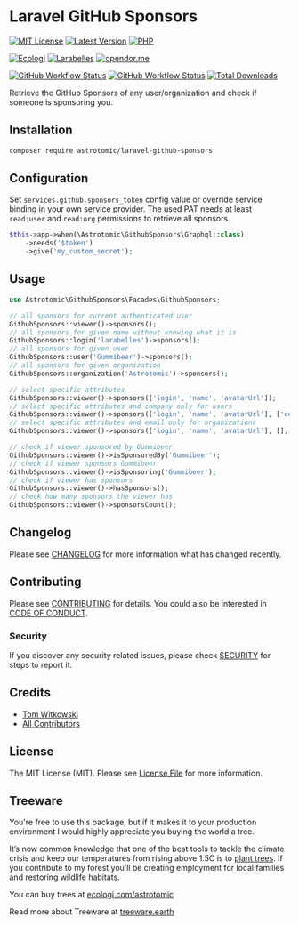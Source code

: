 # Laravel GitHub Sponsors

[![MIT License](https://img.shields.io/github/license/Astrotomic/laravel-github-sponsors.svg?label=License&color=blue&style=for-the-badge)](https://github.com/Astrotomic/laravel-github-sponsors/blob/main/LICENSE.md)
[![Latest Version](http://img.shields.io/packagist/v/astrotomic/laravel-github-sponsors.svg?label=Release&style=for-the-badge)](https://packagist.org/packages/astrotomic/laravel-github-sponsors)
[![PHP](https://img.shields.io/packagist/php-v/astrotomic/laravel-github-sponsors?color=%238892BE&style=for-the-badge)](https://github.com/Astrotomic/laravel-github-sponsors/blob/main/composer.json)

[![Ecologi](https://img.shields.io/ecologi/trees/astrotomic?color=green&label=Treeware&style=for-the-badge)](https://forest.astrotomic.info)
[![Larabelles](https://img.shields.io/badge/Larabelles-%F0%9F%A6%84-lightpink?style=for-the-badge)](https://larabelles.com)
[![opendor.me](https://img.shields.io/badge/opendor.me-%F0%9F%9A%80-ff4297?style=for-the-badge)](https://opendor.me)

[![GitHub Workflow Status](https://img.shields.io/github/workflow/status/Astrotomic/laravel-github-sponsors/pest?style=flat-square&logoColor=white&logo=github&label=Tests)](https://github.com/Astrotomic/laravel-github-sponsors/actions?query=workflow%3Apest)
[![GitHub Workflow Status](https://img.shields.io/github/workflow/status/Astrotomic/laravel-github-sponsors/phpcs?style=flat-square&logoColor=white&logo=github&label=PHP+CS)](https://github.com/Astrotomic/laravel-github-sponsors/actions?query=workflow%3Aphpcs)
[![Total Downloads](https://img.shields.io/packagist/dt/astrotomic/laravel-github-sponsors.svg?label=Downloads&style=flat-square)](https://packagist.org/packages/astrotomic/laravel-github-sponsors)

Retrieve the GitHub Sponsors of any user/organization and check if someone is sponsoring you.

## Installation

```bash
composer require astrotomic/laravel-github-sponsors
```

## Configuration

Set `services.github.sponsors_token` config value or override service binding in your own service provider.
The used PAT needs at least `read:user` and `read:org` permissions to retrieve all sponsors.

```php
$this->app->when(\Astrotomic\GithubSponsors\Graphql::class)
    ->needs('$token')
    ->give('my_custom_secret');
```

## Usage

```php
use Astrotomic\GithubSponsors\Facades\GithubSponsors;

// all sponsors for current authenticated user
GithubSponsors::viewer()->sponsors();
// all sponsors for given name without knowing what it is
GithubSponsors::login('larabelles')->sponsors();
// all sponsors for given user
GithubSponsors::user('Gummibeer')->sponsors();
// all sponsors for given organization
GithubSponsors::organization('Astrotomic')->sponsors();

// select specific attributes
GithubSponsors::viewer()->sponsors(['login', 'name', 'avatarUrl']);
// select specific attributes and company only for users
GithubSponsors::viewer()->sponsors(['login', 'name', 'avatarUrl'], ['company']);
// select specific attributes and email only for organizations
GithubSponsors::viewer()->sponsors(['login', 'name', 'avatarUrl'], [], ['email']);

// check if viewer sponsored by Gummibeer
GithubSponsors::viewer()->isSponsoredBy('Gummibeer');
// check if viewer sponsors Gummibeer
GithubSponsors::viewer()->isSponsoring('Gummibeer');
// check if viewer has sponsors
GithubSponsors::viewer()->hasSponsors();
// check how many sponsors the viewer has
GithubSponsors::viewer()->sponsorsCount();
```

## Changelog

Please see [CHANGELOG](CHANGELOG.md) for more information what has changed recently.

## Contributing

Please see [CONTRIBUTING](https://github.com/Astrotomic/.github/blob/master/CONTRIBUTING.md) for details. You could also be interested in [CODE OF CONDUCT](https://github.com/Astrotomic/.github/blob/master/CODE_OF_CONDUCT.md).

### Security

If you discover any security related issues, please check [SECURITY](https://github.com/Astrotomic/.github/blob/master/SECURITY.md) for steps to report it.

## Credits

- [Tom Witkowski](https://github.com/Gummibeer)
- [All Contributors](../../contributors)

## License

The MIT License (MIT). Please see [License File](LICENSE.md) for more information.

## Treeware

You're free to use this package, but if it makes it to your production environment I would highly appreciate you buying the world a tree.

It’s now common knowledge that one of the best tools to tackle the climate crisis and keep our temperatures from rising above 1.5C is to [plant trees](https://www.bbc.co.uk/news/science-environment-48870920). If you contribute to my forest you’ll be creating employment for local families and restoring wildlife habitats.

You can buy trees at [ecologi.com/astrotomic](https://forest.astrotomic.info)

Read more about Treeware at [treeware.earth](https://treeware.earth)
